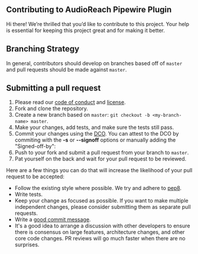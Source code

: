 ## Contributing to AudioReach Pipewire Plugin

Hi there!
We’re thrilled that you’d like to contribute to this project.
Your help is essential for keeping this project great and for making it better.

## Branching Strategy

In general, contributors should develop on branches based off of `master` and pull requests should be made against `master`.

## Submitting a pull request

1. Please read our [code of conduct](CODE-OF-CONDUCT.md) and [license](LICENSE).
1. Fork and clone the repository.
1. Create a new branch based on `master`: `git checkout -b <my-branch-name> master`.
1. Make your changes, add tests, and make sure the tests still pass.
1. Commit your changes using the [DCO](http://developercertificate.org/). You can attest to the DCO by commiting with the **-s** or **--signoff** options or manually adding the "Signed-off-by":
1. Push to your fork and submit a pull request from your branch to `master`.
1. Pat yourself on the back and wait for your pull request to be reviewed.

Here are a few things you can do that will increase the likelihood of your pull request to be accepted:

- Follow the existing style where possible. We try and adhere to [pep8](https://www.python.org/dev/peps/pep-0008/).
- Write tests.
- Keep your change as focused as possible.
  If you want to make multiple independent changes, please consider submitting them as separate pull requests.
- Write a [good commit message](http://tbaggery.com/2008/04/19/a-note-about-git-commit-messages.html).
- It's a good idea to arrange a discussion with other developers to ensure there is consensus on large features, architecture changes, and other core code changes. PR reviews will go much faster when there are no surprises.

